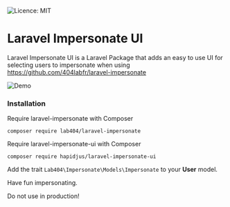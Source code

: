 ![Licence: MIT](https://img.shields.io/badge/License-MIT-yellow.svg)
# Laravel Impersonate UI

Laravel Impersonate UI is a Laravel Package that adds an easy to use UI for selecting users to impersonate when using https://github.com/404labfr/laravel-impersonate 

![Demo](https://raw.githubusercontent.com/hapidjus/laravel-impersonate-ui/master/screenshot.png)

### Installation
Require laravel-impersonate with Composer
```
composer require lab404/laravel-impersonate
```

Require laravel-impersonate-ui with Composer
```
composer require hapidjus/laravel-impersonate-ui
```

Add the trait `Lab404\Impersonate\Models\Impersonate` to your __User__ model.

Have fun impersonating.


Do not use in production!
